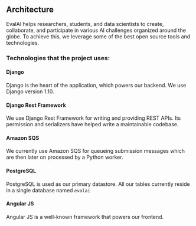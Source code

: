 ## Architecture

EvalAI helps researchers, students, and data scientists to create, collaborate, and participate in various AI challenges organized around the globe. To achieve this, we leverage some of the best open source tools and technologies.

### Technologies that the project uses:

#### Django

Django is the heart of the application, which powers our backend. We use Django version 1.10.

#### Django Rest Framework

We use Django Rest Framework for writing and providing REST APIs. Its permission and serializers have helped write a maintainable codebase.

#### Amazon SQS

We currently use Amazon SQS for queueing submission messages which are then later on processed by a Python worker.

#### PostgreSQL

PostgreSQL is used as our primary datastore. All our tables currently reside in a single database named `evalai`

#### Angular JS

Angular JS is a well-known framework that powers our frontend.
